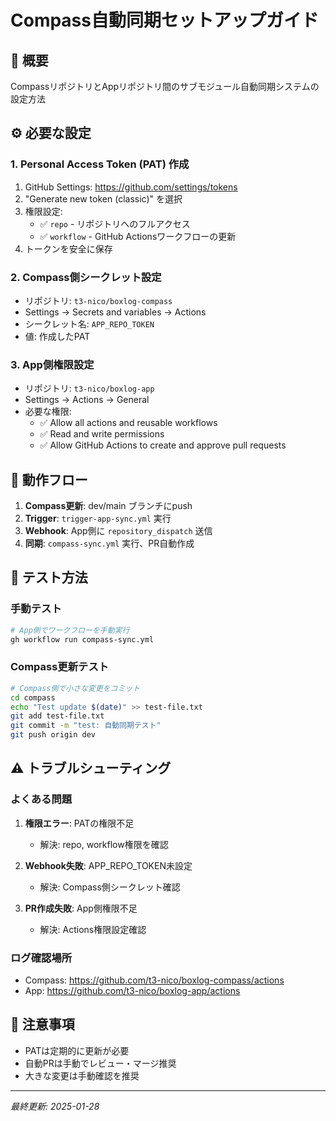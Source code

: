 # Compass自動同期セットアップガイド

## 🎯 概要
CompassリポジトリとAppリポジトリ間のサブモジュール自動同期システムの設定方法

## ⚙️ 必要な設定

### 1. Personal Access Token (PAT) 作成

1. GitHub Settings: https://github.com/settings/tokens
2. "Generate new token (classic)" を選択
3. 権限設定:
   - ✅ `repo` - リポジトリへのフルアクセス
   - ✅ `workflow` - GitHub Actionsワークフローの更新
4. トークンを安全に保存

### 2. Compass側シークレット設定

- リポジトリ: `t3-nico/boxlog-compass`
- Settings → Secrets and variables → Actions
- シークレット名: `APP_REPO_TOKEN`
- 値: 作成したPAT

### 3. App側権限設定

- リポジトリ: `t3-nico/boxlog-app`  
- Settings → Actions → General
- 必要な権限:
  - ✅ Allow all actions and reusable workflows
  - ✅ Read and write permissions
  - ✅ Allow GitHub Actions to create and approve pull requests

## 🔄 動作フロー

1. **Compass更新**: dev/main ブランチにpush
2. **Trigger**: `trigger-app-sync.yml` 実行
3. **Webhook**: App側に `repository_dispatch` 送信
4. **同期**: `compass-sync.yml` 実行、PR自動作成

## 🧪 テスト方法

### 手動テスト
```bash
# App側でワークフローを手動実行
gh workflow run compass-sync.yml
```

### Compass更新テスト
```bash
# Compass側で小さな変更をコミット
cd compass
echo "Test update $(date)" >> test-file.txt
git add test-file.txt
git commit -m "test: 自動同期テスト"
git push origin dev
```

## ⚠️ トラブルシューティング

### よくある問題

1. **権限エラー**: PATの権限不足
   - 解決: repo, workflow権限を確認

2. **Webhook失敗**: APP_REPO_TOKEN未設定
   - 解決: Compass側シークレット確認

3. **PR作成失敗**: App側権限不足  
   - 解決: Actions権限設定確認

### ログ確認場所

- Compass: https://github.com/t3-nico/boxlog-compass/actions
- App: https://github.com/t3-nico/boxlog-app/actions

## 📝 注意事項

- PATは定期的に更新が必要
- 自動PRは手動でレビュー・マージ推奨
- 大きな変更は手動確認を推奨

---

*最終更新: 2025-01-28*